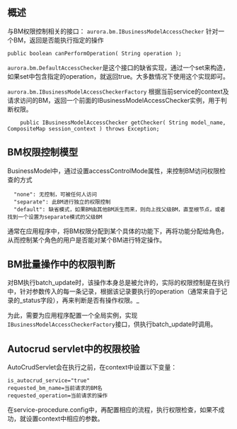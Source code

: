 ## 概述 ##

与BM权限控制相关的接口：
`aurora.bm.IBusinessModelAccessChecker` 针对一个BM，返回是否能执行指定的操作
```
public boolean canPerformOperation( String operation );
```
`aurora.bm.DefaultAccessChecker`是这个接口的缺省实现，通过一个set来构造，如果set中包含指定的operation，就返回true。大多数情况下使用这个实现即可。

`aurora.bm.IBusinessModelAccessCheckerFactory` 根据当前service的context及请求访问的BM，返回一个前面的IBusinessModelAccessChecker实例，用于判断权限。
```
    public IBusinessModelAccessChecker getChecker( String model_name, CompositeMap session_context ) throws Exception;
```

## BM权限控制模型 ##
BusinessModel中，通过设置accessControlMode属性，来控制BM访问权限检查的方式
```
  "none": 无控制，可被任何人访问
  "separate": 此BM进行独立的权限控制
  "default": 缺省模式，如果BM由其他BM派生而来，则向上找父级BM，直至根节点，或者找到一个设置为separate模式的父级BM
```

通常在应用程序中，将BM权限分配到某个具体的功能下，再将功能分配给角色，从而控制某个角色的用户是否能对某个BM进行特定操作。

## BM批量操作中的权限判断 ##

对BM执行batch\_update时，该操作本身总是被允许的，实际的权限控制是在执行中，针对参数传入的每一条记录，根据该记录要执行的operation（通常来自于记录的_status字段），再来判断是否有操作权限。_

为此，需要为应用程序配置一个全局实例，实现`IBusinessModelAccessCheckerFactory`接口，供执行batch\_update时调用。

## Autocrud servlet中的权限校验 ##

AutoCrudServlet会在执行之前，在context中设置以下变量：
```
is_autocrud_service="true"
requested_bm_name=当前请求的BM名
requested_operation=当前请求的操作
```
在service-procedure.config中，再配置相应的流程，执行权限检查，如果不成功，就设置context中相应的参数。